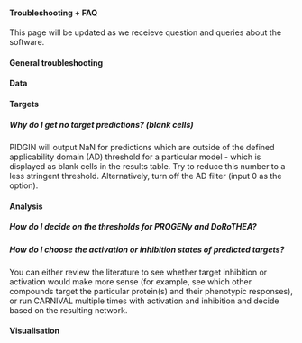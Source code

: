 #### Troubleshooting + FAQ

This page will be updated as we receieve question and queries about the software.

#### General troubleshooting

#### Data

#### Targets

##### Why do I get no target predictions? (blank cells)
PIDGIN will output NaN for predictions which are outside of the defined applicability domain (AD) threshold for a particular model - which is displayed as blank cells in the results table. Try to reduce this number to a less stringent threshold. Alternatively, turn off the AD filter (input 0 as the option).

#### Analysis

##### How do I decide on the thresholds for PROGENy and DoRoTHEA?

##### How do I choose the activation or inhibition states of predicted targets?
You can either review the literature to see whether target inhibition or activation would make more sense (for example, see which other compounds target the particular protein(s) and their phenotypic responses), or run CARNIVAL multiple times with activation and inhibition and decide based on the resulting network.

#### Visualisation

